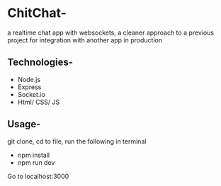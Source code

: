 # ChitChat-
a realtime chat app with websockets, a cleaner approach to a previous project for integration with another app in production

## Technologies-
- Node.js
- Express
- Socket.io
- Html/ CSS/ JS

## Usage-
git clone, cd to file, run the following in terminal

* npm install
* npm run dev

Go to localhost:3000